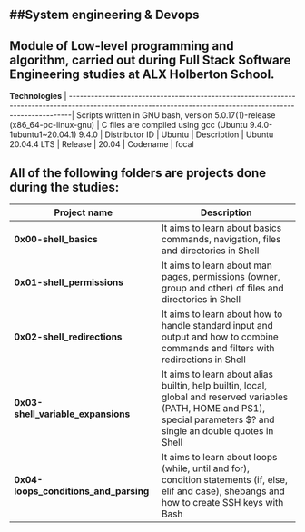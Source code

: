 ##System engineering & Devops
---------------------------------------------------------------------------------------------------------------------------------------------------------------
Module of Low-level programming and algorithm, carried out during Full Stack Software Engineering studies at ALX Holberton School.
---------------------------------------------------------------------------------------------------------------------------------------------------------------

__Technologies__
| -------------------------------------------------------------------------------------------------------------------------------------------------------------|
 Scripts written in GNU bash, version 5.0.17(1)-release (x86_64-pc-linux-gnu) 
| C files are compiled using gcc (Ubuntu 9.4.0-1ubuntu1~20.04.1) 9.4.0 
| Distributor ID | Ubuntu 
| Description    | Ubuntu 20.04.4 LTS 
| Release        | 20.04 
| Codename       | focal 
                                                                                                                       
                                                                                                                                      
 All of the following folders are projects done during the studies:
---------------------------------------------------------------------------------------------------------------------------------------------------------------
                                                                                                                                                              
| __Project name__       |   __Description__  |
| -----------------  |  ---------------------------------------------------------------------------------------------------------------------------------------
| **0x00-shell_basics**       |  	It aims to learn about basics commands, navigation, files and directories in Shell
| **0x01-shell_permissions**   | 	It aims to learn about man pages, permissions (owner, group and other) of files and directories in Shell
| **0x02-shell_redirections**   | 	It aims to learn about how to handle standard input and output and how to combine commands and filters with redirections in Shell
| **0x03-shell_variable_expansions** | 	It aims to learn about alias builtin, help builtin, local, global and reserved variables (PATH, HOME and PS1), special parameters $? and single an double quotes in Shell
| **0x04-loops_conditions_and_parsing**  | 	It aims to learn about loops (while, until and for), condition statements (if, else, elif and case), shebangs and how to create SSH keys with Bash


